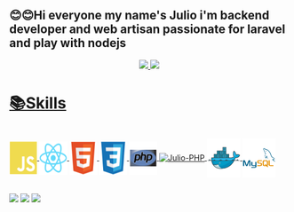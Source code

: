 ## 😊😊Hi everyone my name's Julio i'm backend developer and web artisan passionate for laravel and play with nodejs
<div align="center">
  <a href="https://github.com/Julio-devI">
  <img height="180em" src="https://github-readme-stats.vercel.app/api?username=Julio-devI&show_icons=true&theme=synthwave&include_all_commits=true&count_private=true"/>
  <img height="180em" src="https://github-readme-stats.vercel.app/api/top-langs/?username=Julio-devI&layout=compact&langs_count=7&theme=synthwave"/>
</div>
  <h1>📚Skills</h1>
<div style="display: inline_block "><br>
  <img align="center" alt="Julio-Js" height="60" width="50" src="https://raw.githubusercontent.com/devicons/devicon/master/icons/javascript/javascript-plain.svg">
  <img align="center" alt="Julio-React" height="60" width="50" src="https://raw.githubusercontent.com/devicons/devicon/master/icons/react/react-original.svg">
  <img align="center" alt="Julio-HTML" height="60" width="50" src="https://raw.githubusercontent.com/devicons/devicon/master/icons/html5/html5-original.svg">
  <img align="center" alt="Julio-CSS" height="60" width="50" src="https://raw.githubusercontent.com/devicons/devicon/master/icons/css3/css3-original.svg">
  <img align="center" alt="Julio-PHP" height="60" width="50" src="https://raw.githubusercontent.com/devicons/devicon/master/icons/php/php-original.svg">
  <img align="center" alt="Julio-PHP" height="60" width="50" src="https://cdn.worldvectorlogo.com/logos/laravel-2.svg">
  <img align="center" alt="Julio-PHP" height="70" width="60" src="https://github.com/devicons/devicon/blob/master/icons/docker/docker-original.svg">
  <img align="center" alt="Julio-PHP" height="70" width="60" src="https://github.com/devicons/devicon/blob/master/icons/mysql/mysql-original-wordmark.svg">
</div>
  
  ##
 
<div> 
  <a href="https://instagram.com/julin_alves77" target="_blank"><img src="https://img.shields.io/badge/-Instagram-%23E4405F?style=for-the-badge&logo=instagram&logoColor=white" target="_blank"></a> 
  <a href = "julio.a.valenca@gmail.com"><img src="https://img.shields.io/badge/-Gmail-%23333?style=for-the-badge&logo=gmail&logoColor=white" target="_blank"></a>
  <a href="https://www.linkedin.com/in/júlio-alves-de-almeida-valença/" target="_blank"><img src="https://img.shields.io/badge/-LinkedIn-%230077B5?style=for-the-badge&logo=linkedin&logoColor=white" target="_blank"></a> 
</div>
